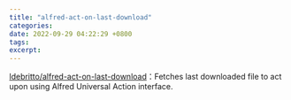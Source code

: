 ```yaml
---
title: "alfred-act-on-last-download"
categories: 
date: 2022-09-29 04:22:29 +0800
tags: 
excerpt: 
---
```






[ldebritto/alfred-act-on-last-download](https://github.com/ldebritto/alfred-act-on-last-download)：Fetches last downloaded file to act upon using Alfred Universal Action interface.






